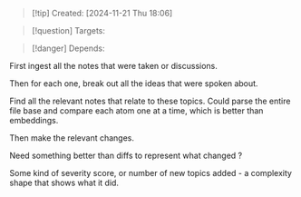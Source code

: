 
>[!tip] Created: [2024-11-21 Thu 18:06]

>[!question] Targets: 

>[!danger] Depends: 

First ingest all the notes that were taken or discussions.

Then for each one, break out all the ideas that were spoken about.

Find all the relevant notes that relate to these topics.
Could parse the entire file base and compare each atom one at a time, which is better than embeddings.

Then make the relevant changes.

Need something better than diffs to represent what changed ?  

Some kind of severity score, or number of new topics added - a complexity shape that shows what it did.